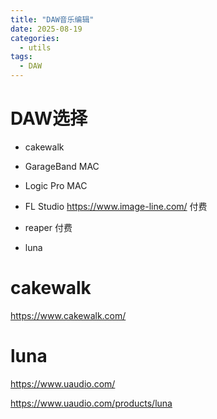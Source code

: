 ```yaml
---
title: "DAW音乐编辑"
date: 2025-08-19
categories:
  - utils
tags:
  - DAW
---
```


# DAW选择

* cakewalk

* GarageBand  MAC
* Logic Pro  MAC

*  FL Studio    https://www.image-line.com/  付费
* reaper  付费
* luna

# cakewalk

https://www.cakewalk.com/

# luna

https://www.uaudio.com/

https://www.uaudio.com/products/luna

